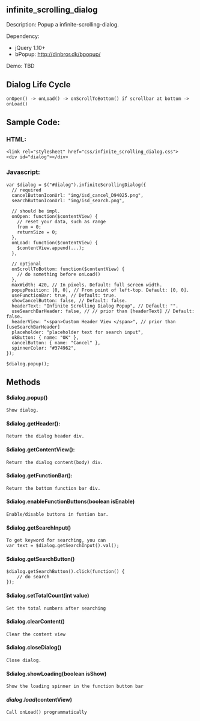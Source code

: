 ## infinite_scrolling_dialog

Description:
Popup a infinite-scrolling-dialog.

Dependency:
* jQuery 1.10+
* bPopup: <a href="http://dinbror.dk/bpopup/">http://dinbror.dk/bpopup/</a>

Demo:
TBD

## Dialog Life Cycle
    onOpen() -> onLoad() -> onScrollToBottom() if scrollbar at bottom -> onLoad()

## Sample Code:
### HTML:
    <link rel="stylesheet" href="css/infinite_scrolling_dialog.css">
    <div id="dialog"></div>

### Javascript:

    var $dialog = $("#dialog").infiniteScrollingDialog({
      // required
      cancelButtonIconUrl: "img/isd_cancel_D94025.png",
      searchButtonIconUrl: "img/isd_search.png",
      
      // should be impl.
      onOpen: function($contentView) {
        // reset your data, such as range
        from = 0;
        returnSize = 0;
      },
      onLoad: function($contentView) {
        $contentView.append(...);
      },
      
      // optional
      onScrollToBottom: function($contentView) {
        // do something before onLoad()
      },
      maxWidth: 420, // In pixels. Default: full screen width.
      popupPosition: [0, 0], // From point of left-top. Default: [0, 0].
      useFunctionBar: true, // Default: true.
      showCancelButton: false, // Default: false.
      headerText: "Infinite Scrolling Dialog Popup", // Default: "".
      useSearchBarHeader: false, // // prior than [headerText] // Default: false.
      headerView: "<span>Custom Header View </span>", // prior than [useSearchBarHeader]
      placeholder: "placeholder text for search input",
      okButton: { name: "OK" },
      cancelButton: { name: "Cancel" },
      spinnerColor: "#374962",
    });
    
    $dialog.popup();

## Methods
#### $dialog.popup()
    Show dialog.

#### $dialog.getHeader():
    Return the dialog header div.
    
#### $dialog.getContentView():
    Return the dialog content(body) div.
    
#### $dialog.getFunctionBar():
    Return the bottom function bar div.
    
#### $dialog.enableFunctionButtons(boolean isEnable)
    Enable/disable buttons in funtion bar.

#### $dialog.getSearchInput()
    To get keyword for searching, you can
    var text = $dialog.getSearchInput().val();

#### $dialog.getSearchButton()
    $dialog.getSearchButton().click(function() {
        // do search 
    });

#### $dialog.setTotalCount(int value)
    Set the total numbers after searching
    
#### $dialog.clearContent()
    Clear the content view

#### $dialog.closeDialog()
    Close dialog.

#### $dialog.showLoading(boolean isShow)
    Show the loading spinner in the function button bar
    
#### $dialog.load($contentView)
    Call onLoad() programmatically

